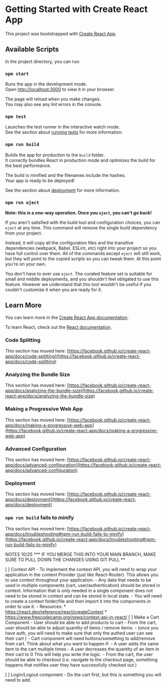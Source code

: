 # Getting Started with Create React App

This project was bootstrapped with [Create React App](https://github.com/facebook/create-react-app).

## Available Scripts

In the project directory, you can run:

### `npm start`

Runs the app in the development mode.\
Open [http://localhost:3000](http://localhost:3000) to view it in your browser.

The page will reload when you make changes.\
You may also see any lint errors in the console.

### `npm test`

Launches the test runner in the interactive watch mode.\
See the section about [running tests](https://facebook.github.io/create-react-app/docs/running-tests) for more information.

### `npm run build`

Builds the app for production to the `build` folder.\
It correctly bundles React in production mode and optimizes the build for the best performance.

The build is minified and the filenames include the hashes.\
Your app is ready to be deployed!

See the section about [deployment](https://facebook.github.io/create-react-app/docs/deployment) for more information.

### `npm run eject`

**Note: this is a one-way operation. Once you `eject`, you can't go back!**

If you aren't satisfied with the build tool and configuration choices, you can `eject` at any time. This command will remove the single build dependency from your project.

Instead, it will copy all the configuration files and the transitive dependencies (webpack, Babel, ESLint, etc) right into your project so you have full control over them. All of the commands except `eject` will still work, but they will point to the copied scripts so you can tweak them. At this point you're on your own.

You don't have to ever use `eject`. The curated feature set is suitable for small and middle deployments, and you shouldn't feel obligated to use this feature. However we understand that this tool wouldn't be useful if you couldn't customize it when you are ready for it.

## Learn More

You can learn more in the [Create React App documentation](https://facebook.github.io/create-react-app/docs/getting-started).

To learn React, check out the [React documentation](https://reactjs.org/).

### Code Splitting

This section has moved here: [https://facebook.github.io/create-react-app/docs/code-splitting](https://facebook.github.io/create-react-app/docs/code-splitting)

### Analyzing the Bundle Size

This section has moved here: [https://facebook.github.io/create-react-app/docs/analyzing-the-bundle-size](https://facebook.github.io/create-react-app/docs/analyzing-the-bundle-size)

### Making a Progressive Web App

This section has moved here: [https://facebook.github.io/create-react-app/docs/making-a-progressive-web-app](https://facebook.github.io/create-react-app/docs/making-a-progressive-web-app)

### Advanced Configuration

This section has moved here: [https://facebook.github.io/create-react-app/docs/advanced-configuration](https://facebook.github.io/create-react-app/docs/advanced-configuration)

### Deployment

This section has moved here: [https://facebook.github.io/create-react-app/docs/deployment](https://facebook.github.io/create-react-app/docs/deployment)

### `npm run build` fails to minify

This section has moved here: [https://facebook.github.io/create-react-app/docs/troubleshooting#npm-run-build-fails-to-minify](https://facebook.github.io/create-react-app/docs/troubleshooting#npm-run-build-fails-to-minify)


NOTES 10/25 *** IF YOU MERGE THIS INTO YOUR MAIN BRANCH, MAKE SURE TO PULL DOWN THE CHANGES USING GIT PULL ** 


[ ] Context API 
    - To implement the context API, you will need to wrap your application in the context Provider (just like React-Router). This allows you to use context throughout your application. 
    - Any data that needs to be used in multiple components (cart, user/authentication) should be stored in context. Information that is only needed in a single component does not need to be stored in context and can be stored in local state. 
    - You will need to create a context folder/file and then import it into the components in order to use it. 
    - Resources: 
        * https://react.dev/reference/react/createContext
        * https://www.freecodecamp.org/news/context-api-in-react/
[ ] Make a Cart Component 
    - User should be able to add products to cart 
    - From the cart, user should be able to adjust quantity of items / remove items. 
    - (once you have auth, you will need to make sure that only the authed user can see their cart )
    - Cart component will need buttons/something to add/remove from cart. Think about what you want to happen if:
        - A user adds the same item to the cart multiple times 
        - A user decreases the quantity of an item in their cart to 0 
    This will help you write the logic. 
    - From the cart, the user should be able to checkout (i.e. navigate to the checkout page, something happens that notifies user they have successfully checked out.)

[ ] Login/Logout component - Do the cart first, but this is something you will need to add. 